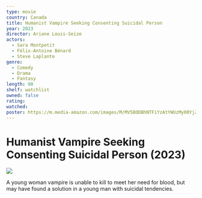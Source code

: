 ```yaml
---
type: movie
country: Canada
title: Humanist Vampire Seeking Consenting Suicidal Person
year: 2023
director: Ariane Louis-Seize
actors:
  - Sara Montpetit
  - Félix-Antoine Bénard
  - Steve Laplante
genre:
  - Comedy
  - Drama
  - Fantasy
length: 90
shelf: watchlist
owned: false
rating:
watched:
poster: https://m.media-amazon.com/images/M/MV5BODBhNTFiYzAtYWUzMy00YjZjLWEzMDItNzQyNDUyZjdiMjZhXkEyXkFqcGc@._V1_SX300.jpg
---
```


# Humanist Vampire Seeking Consenting Suicidal Person (2023)

![](https://m.media-amazon.com/images/M/MV5BODBhNTFiYzAtYWUzMy00YjZjLWEzMDItNzQyNDUyZjdiMjZhXkEyXkFqcGc@._V1_SX300.jpg)

A young woman vampire is unable to kill to meet her need for blood, but may have found a solution in a young man with suicidal tendencies.